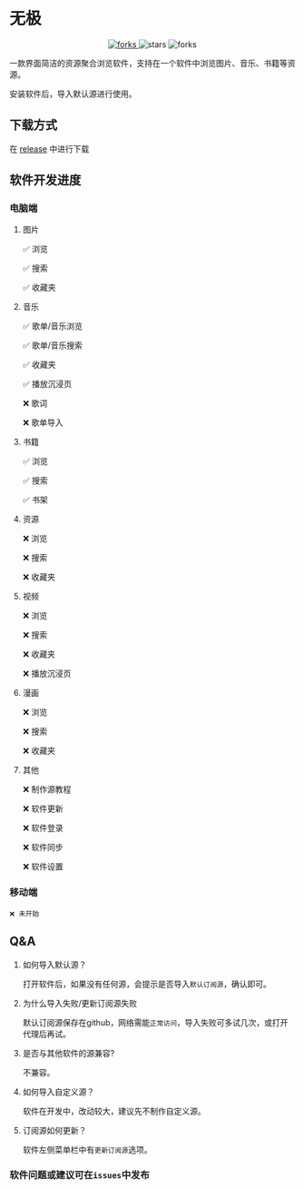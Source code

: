# 无极

<p align="center">
  <a href="#下载">
    <img src="https://img.shields.io/github/downloads/moshstudio/wuji-tauri/total?style=flat-square" alt="forks">
  </a>
  <img src="https://img.shields.io/github/stars/moshstudio/wuji-tauri?style=flat-square" alt="stars">
  <img src="https://img.shields.io/github/forks/moshstudio/wuji-tauri?style=flat-square" alt="forks">
</p>

一款界面简洁的资源聚合浏览软件，支持在一个软件中浏览图片、音乐、书籍等资源。

安装软件后，导入默认源进行使用。

## 下载方式

在 [release](https://github.com/moshstudio/wuji-tauri/releases) 中进行下载

## 软件开发进度

### 电脑端

1. 图片

   ✅ 浏览

   ✅ 搜索

   ✅ 收藏夹

2. 音乐

   ✅ 歌单/音乐浏览

   ✅ 歌单/音乐搜索

   ✅ 收藏夹

   ✅ 播放沉浸页

   ❌ 歌词

   ❌ 歌单导入

3. 书籍

   ✅ 浏览

   ✅ 搜索

   ✅ 书架

4. 资源

   ❌ 浏览

   ❌ 搜索

   ❌ 收藏夹

5. 视频

   ❌ 浏览

   ❌ 搜索

   ❌ 收藏夹

   ❌ 播放沉浸页

6. 漫画

   ❌ 浏览

   ❌ 搜索

   ❌ 收藏夹

7. 其他

   ❌ 制作源教程

   ❌ 软件更新

   ❌ 软件登录

   ❌ 软件同步

   ❌ 软件设置

### 移动端

    ❌ 未开始

## Q&A

1. 如何导入默认源？

   打开软件后，如果没有任何源，会提示是否导入`默认订阅源`，确认即可。

2. 为什么导入失败/更新订阅源失败

   默认订阅源保存在github，网络需能`正常访问`，导入失败可多试几次，或打开代理后再试。

3. 是否与其他软件的源兼容?

   不兼容。

4. 如何导入自定义源？

   软件在开发中，改动较大，建议先不制作自定义源。

5. 订阅源如何更新？

   软件左侧菜单栏中有`更新订阅源`选项。

### 软件问题或建议可在`issues`中发布
